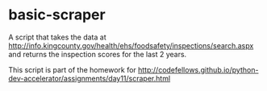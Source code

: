 # basic-scraper

A script that takes the data at http://info.kingcounty.gov/health/ehs/foodsafety/inspections/search.aspx and returns the inspection scores for the last 2 years.

This script is part of the homework for http://codefellows.github.io/python-dev-accelerator/assignments/day11/scraper.html